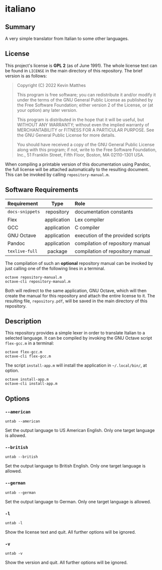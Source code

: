 <!------------------------------------------------------------------------------
--
-- Copyright (C) 2022 Kevin Matthes
--
-- This program is free software; you can redistribute it and/or modify
-- it under the terms of the GNU General Public License as published by
-- the Free Software Foundation; either version 2 of the License, or
-- (at your option) any later version.
--
-- This program is distributed in the hope that it will be useful,
-- but WITHOUT ANY WARRANTY; without even the implied warranty of
-- MERCHANTABILITY or FITNESS FOR A PARTICULAR PURPOSE.  See the
-- GNU General Public License for more details.
--
-- You should have received a copy of the GNU General Public License along
-- with this program; if not, write to the Free Software Foundation, Inc.,
-- 51 Franklin Street, Fifth Floor, Boston, MA 02110-1301 USA.
--
----
--
--  FILE
--      README.md
--
--  BRIEF
--      Important information regarding this project.
--
--  AUTHOR
--      Kevin Matthes
--
--  COPYRIGHT
--      (C) 2022 Kevin Matthes.
--      This file is licensed GPL 2 as of June 1991.
--
--  DATE
--      2022
--
--  NOTE
--      See `LICENSE' for full license.
--
------------------------------------------------------------------------------->

# italiano

## Summary

A very simple translator from Italian to some other languages.

## License

This project's license is **GPL 2** (as of June 1991).  The whole license text
can be found in `LICENSE` in the main directory of this repository.  The brief
version is as follows:

> Copyright (C) 2022 Kevin Matthes
>
> This program is free software; you can redistribute it and/or modify
> it under the terms of the GNU General Public License as published by
> the Free Software Foundation; either version 2 of the License, or
> (at your option) any later version.
>
> This program is distributed in the hope that it will be useful,
> but WITHOUT ANY WARRANTY; without even the implied warranty of
> MERCHANTABILITY or FITNESS FOR A PARTICULAR PURPOSE.  See the
> GNU General Public License for more details.
>
> You should have received a copy of the GNU General Public License along
> with this program; if not, write to the Free Software Foundation, Inc.,
> 51 Franklin Street, Fifth Floor, Boston, MA 02110-1301 USA.

When compiling a printable version of this documentation using Pandoc, the full
license will be attached automatically to the resulting document.  This can be
invoked by calling `repository-manual.m`.

## Software Requirements

| Requirement       | Type          | Role                                  |
|:------------------|:-------------:|:--------------------------------------|
| `docs-snippets`   | repository    | documentation constants               |
| Flex              | application   | Lex compiler                          |
| GCC               | application   | C compiler                            |
| GNU Octave        | application   | execution of the provided scripts     |
| Pandoc            | application   | compilation of repository manual      |
| `texlive-full`    | package       | compilation of repository manual      |

The compilation of such an **optional** repository manual can be invoked by just
calling one of the following lines in a terminal.

```
octave repository-manual.m
octave-cli repository-manual.m
```

Both will redirect to the same application, GNU Octave, which will then create
the manual for this repository and attach the entire license to it.  The
resulting file, `repository.pdf`, will be saved in the main directory of this
repository.

## Description

This repository provides a simple lexer in order to translate Italian to a
selected language.  It can be compiled by invoking the GNU Octave script
`flex-gcc.m` in a terminal:

```
octave flex-gcc.m
octave-cli flex-gcc.m
```

The script `install-app.m` will install the application in `~/.local/bin/`, at
option.

```
octave install-app.m
octave-cli install-app.m
```

## Options

### `--american`

```
untab --american
```

Set the output language to US American English.  Only one target language is
allowed.

### `--british`

```
untab --british
```

Set the output language to British English.  Only one target language is
allowed.

### `--german`

```
untab --german
```

Set the output language to German.  Only one target language is allowed.

### `-l`

```
untab -l
```

Show the license text and quit.  All further options will be ignored.

### `-v`

```
untab -v
```

Show the version and quit.  All further options will be ignored.

<!----------------------------------------------------------------------------->
